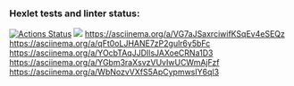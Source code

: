 ### Hexlet tests and linter status:
[![Actions Status](https://github.com/Nekitoni4/php-project-lvl1/workflows/hexlet-check/badge.svg)](https://github.com/Nekitoni4/php-project-lvl1/actions)
<a href="https://codeclimate.com/github/Nekitoni4/php-project-lvl1/maintainability"><img src="https://api.codeclimate.com/v1/badges/65594c181220b80d29a5/maintainability" /></a>
https://asciinema.org/a/VG7aJSaxrciwifKSqEv4eSEQz
https://asciinema.org/a/qFt0oLJHANE7zP2gulr6y5bFc
https://asciinema.org/a/YOcbTAqJJDIlsJAXoeCRNa1D3
https://asciinema.org/a/YGbm3raXsvzVUvIwUCWmAjFzf
https://asciinema.org/a/WbNozvVXfS5ApCypmwsIY6ql3
